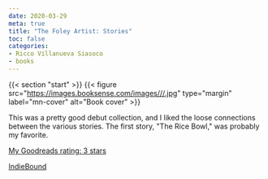 ```yaml
---
date: 2020-03-29
meta: true
title: "The Foley Artist: Stories"
toc: false
categories:
- Ricco Villanueva Siasoco
- books
---
```


{{< section "start" >}}
{{< figure src="https://images.booksense.com/images///.jpg" type="margin" label="mn-cover" alt="Book cover" >}}

This was a pretty good debut collection, and I liked the loose connections between the various stories. The first story, "The Rice Bowl," was probably my favorite.

[My Goodreads rating: 3 stars](https://www.goodreads.com/review/show/3241595067)  

[IndieBound](https://www.indiebound.org/book/)

